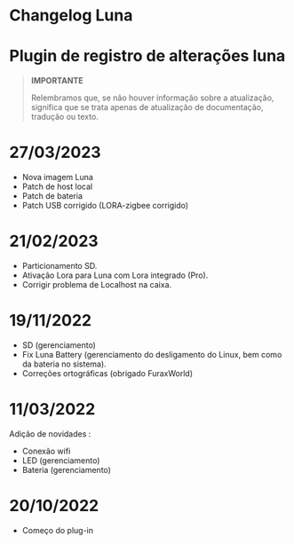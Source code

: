 # Changelog Luna

# Plugin de registro de alterações luna

>**IMPORTANTE**
>
>Relembramos que, se não houver informação sobre a atualização, significa que se trata apenas de atualização de documentação, tradução ou texto.

# 27/03/2023

- Nova imagem Luna
- Patch de host local
- Patch de bateria
- Patch USB corrigido (LORA-zigbee corrigido)

# 21/02/2023

- Particionamento SD.
- Ativação Lora para Luna com Lora integrado (Pro).
- Corrigir problema de Localhost na caixa.


# 19/11/2022

- SD (gerenciamento)
- Fix Luna Battery (gerenciamento do desligamento do Linux, bem como da bateria no sistema).
- Correções ortográficas (obrigado FuraxWorld)

# 11/03/2022

Adição de novidades : 

- Conexão wifi
- LED (gerenciamento)
- Bateria (gerenciamento)

# 20/10/2022

- Começo do plug-in
